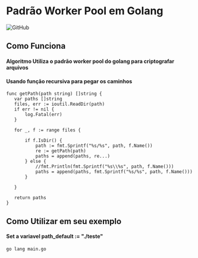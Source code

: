 # Padrão Worker Pool em Golang
![GitHub](https://img.shields.io/github/license/GustavoAtilio/worker_pool)

## Como Funciona
#### Algoritmo Utiliza o padrão worker pool do golang para criptografar arquivos
#### Usando função recursiva para pegar os caminhos 
```
func getPath(path string) []string {
   var paths []string
   files, err := ioutil.ReadDir(path)
   if err != nil {
       log.Fatal(err)
   }
 
   for _, f := range files {
 
       if f.IsDir() {
           path := fmt.Sprintf("%s/%s", path, f.Name())
           re := getPath(path)
           paths = append(paths, re...)
       } else {
           //fmt.Println(fmt.Sprintf("%s\\%s", path, f.Name()))
           paths = append(paths, fmt.Sprintf("%s/%s", path, f.Name()))
       }
 
   }
 
   return paths
}

```
## Como Utilizar em seu exemplo
 
#### Set a variavel path_default := "./teste"
```
go lang main.go 
```
